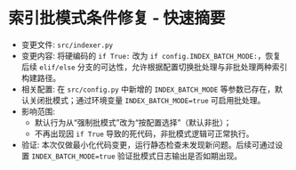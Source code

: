 # 索引批模式条件修复 - 快速摘要

- 变更文件: `src/indexer.py`
- 变更内容: 将硬编码的 `if True:` 改为 `if config.INDEX_BATCH_MODE:`，恢复后续 `elif/else` 分支的可达性，允许根据配置切换批处理与非批处理两种索引构建路径。
- 相关配置: 在 `src/config.py` 中新增的 `INDEX_BATCH_MODE` 等参数已存在，默认关闭批模式；通过环境变量 `INDEX_BATCH_MODE=true` 可启用批处理。
- 影响范围: 
  - 默认行为从“强制批模式”改为“按配置选择”（默认非批）；
  - 不再出现因 `if True` 导致的死代码，非批模式逻辑可正常执行。
- 验证: 本次仅做最小化代码变更，运行静态检查未发现新问题。后续可通过设置 `INDEX_BATCH_MODE=true` 验证批模式日志输出是否如期出现。


